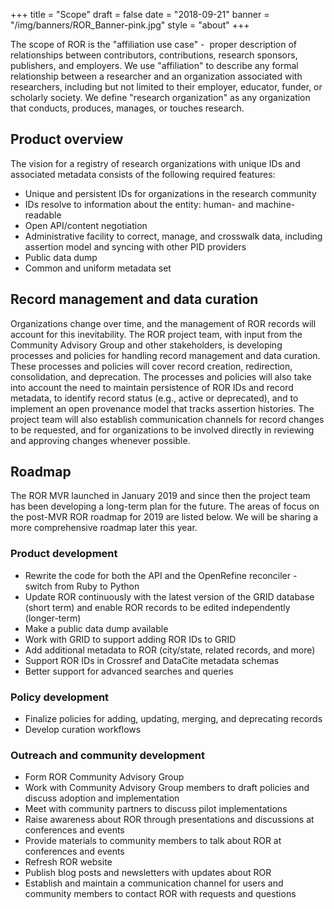 +++
title = "Scope"
draft = false
date = "2018-09-21"
banner = "/img/banners/ROR_Banner-pink.jpg"
style = "about"
+++

The scope of ROR is the "affiliation use case" -  proper description of relationships between contributors, contributions, research sponsors, publishers, and employers. We use "affiliation" to describe any formal relationship between a researcher and an organization associated with researchers, including but not limited to their employer, educator, funder, or scholarly society. We define "research organization" as any organization that conducts, produces, manages, or touches research. 

## Product overview

The vision for a registry of research organizations with unique IDs and associated metadata consists of the following required features:

-   Unique and persistent IDs for organizations in the research community
-   IDs resolve to information about the entity: human- and machine-readable
-   Open API/content negotiation
-   Administrative facility to correct, manage, and crosswalk data, including assertion model and syncing with other PID providers
-   Public data dump
-   Common and uniform metadata set

## Record management and data curation

Organizations change over time, and the management of ROR records will account for this inevitability. The ROR project team, with input from the Community Advisory Group and other stakeholders, is developing processes and policies for handling record management and data curation. These processes and policies will cover record creation, redirection, consolidation, and deprecation. The processes and policies will also take into account the need to maintain persistence of ROR IDs and record metadata, to identify record status (e.g., active or deprecated), and to implement an open provenance model that tracks assertion histories. The project team will also establish communication channels for record changes to be requested, and for organizations to be involved directly in reviewing and approving changes whenever possible. 

## Roadmap

The ROR MVR launched in January 2019 and since then the project team has been developing a long-term plan for the future. The areas of focus on the post-MVR ROR roadmap for 2019 are listed below. We will be sharing a more comprehensive roadmap later this year.

### Product development

-   Rewrite the code for both the API and the OpenRefine reconciler - switch from Ruby to Python
-   Update ROR continuously with the latest version of the GRID database (short term) and enable ROR records to be edited independently (longer-term)
-   Make a public data dump available
-   Work with GRID to support adding ROR IDs to GRID
-   Add additional metadata to ROR (city/state, related records, and more)
-   Support ROR IDs in Crossref and DataCite metadata schemas
-   Better support for advanced searches and queries

### Policy development

-   Finalize policies for adding, updating, merging, and deprecating records
-   Develop curation workflows

### Outreach and community development

-   Form ROR Community Advisory Group
-   Work with Community Advisory Group members to draft policies and discuss adoption and implementation
-   Meet with community partners to discuss pilot implementations
-   Raise awareness about ROR through presentations and discussions at conferences and events
-   Provide materials to community members to talk about ROR at conferences and events
-   Refresh ROR website
-   Publish blog posts and newsletters with updates about ROR
-   Establish and maintain a communication channel for users and community members to contact ROR with requests and questions
